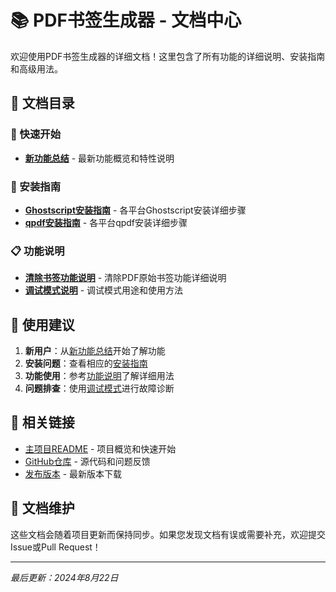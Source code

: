 # 📚 PDF书签生成器 - 文档中心

欢迎使用PDF书签生成器的详细文档！这里包含了所有功能的详细说明、安装指南和高级用法。

## 📖 文档目录

### 🚀 快速开始
- **[新功能总结](NEW_FEATURE_SUMMARY.md)** - 最新功能概览和特性说明

### 🔧 安装指南
- **[Ghostscript安装指南](GHOSTSCRIPT_INSTALLATION.md)** - 各平台Ghostscript安装详细步骤
- **[qpdf安装指南](QPDF_INSTALLATION.md)** - 各平台qpdf安装详细步骤

### 📋 功能说明
- **[清除书签功能说明](CLEAR_BOOKMARKS_FEATURE.md)** - 清除PDF原始书签功能详细说明
- **[调试模式说明](DEBUG_MODE_EXPLANATION.md)** - 调试模式用途和使用方法

## 🎯 使用建议

1. **新用户**：从[新功能总结](NEW_FEATURE_SUMMARY.md)开始了解功能
2. **安装问题**：查看相应的[安装指南](GHOSTSCRIPT_INSTALLATION.md)
3. **功能使用**：参考[功能说明](CLEAR_BOOKMARKS_FEATURE.md)了解详细用法
4. **问题排查**：使用[调试模式](DEBUG_MODE_EXPLANATION.md)进行故障诊断

## 🔗 相关链接

- [主项目README](../README.md) - 项目概览和快速开始
- [GitHub仓库](https://github.com/vanabel/pdf-bookmarker) - 源代码和问题反馈
- [发布版本](https://github.com/vanabel/pdf-bookmarker/releases) - 最新版本下载

## 📝 文档维护

这些文档会随着项目更新而保持同步。如果您发现文档有误或需要补充，欢迎提交Issue或Pull Request！

---

*最后更新：2024年8月22日*
